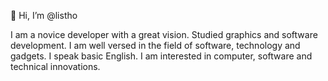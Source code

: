👋 Hi, I’m @listho

I am a novice developer with a great vision. Studied graphics and software development.
I am well versed in the field of software, technology and gadgets. I speak basic English.
I am interested in computer, software and technical innovations.
